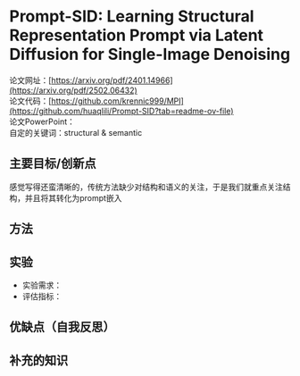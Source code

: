 # Prompt-SID: Learning Structural Representation Prompt via Latent Diffusion for Single-Image Denoising
论文网址：[https://arxiv.org/pdf/2401.14966](https://arxiv.org/pdf/2502.06432)  
论文代码：[https://github.com/krennic999/MPI](https://github.com/huaqlili/Prompt-SID?tab=readme-ov-file)  
论文PowerPoint：  
自定的关键词：structural & semantic


## 主要目标/创新点
感觉写得还蛮清晰的，传统方法缺少对结构和语义的关注，于是我们就重点关注结构，并且将其转化为prompt嵌入

## 方法



## 实验
- 实验需求：
- 评估指标：


## 优缺点（自我反思）


## 补充的知识


